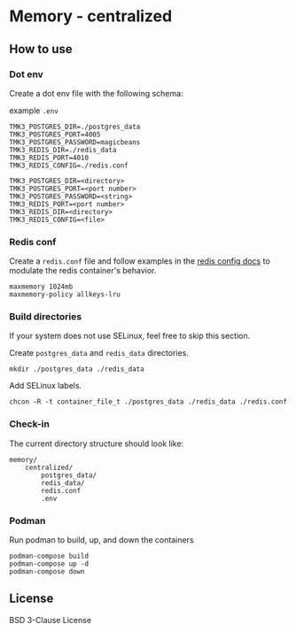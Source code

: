 # Memory - centralized

## How to use

### Dot env

Create a dot env file with the following schema:

example `.env`

```
TMK3_POSTGRES_DIR=./postgres_data
TMK3_POSTGRES_PORT=4005
TMK3_POSTGRES_PASSWORD=magicbeans
TMK3_REDIS_DIR=./redis_data
TMK3_REDIS_PORT=4010
TMK3_REDIS_CONFIG=./redis.conf
```

```
TMK3_POSTGRES_DIR=<directory>
TMK3_POSTGRES_PORT=<port number>
TMK3_POSTGRES_PASSWORD=<string>
TMK3_REDIS_PORT=<port number>
TMK3_REDIS_DIR=<directory>
TMK3_REDIS_CONFIG=<file>
```

### Redis conf

Create a `redis.conf` file and follow examples in the [redis config docs](https://redis.io/docs/management/config-file/) to modulate the redis container's behavior.

```
maxmemory 1024mb
maxmemory-policy allkeys-lru
```

### Build directories

If your system does not use SELinux, feel free to skip this section.

Create `postgres_data` and `redis_data` directories.

```
mkdir ./postgres_data ./redis_data
```

Add SELinux labels.

```
chcon -R -t container_file_t ./postgres_data ./redis_data ./redis.conf
```

### Check-in

The current directory structure should look like:

```
memory/
	centralized/
		postgres_data/
		redis_data/
		redis.conf
		.env
```

### Podman

Run podman to build, up, and down the containers

```
podman-compose build
podman-compose up -d
podman-compose down
```

## License

BSD 3-Clause License
